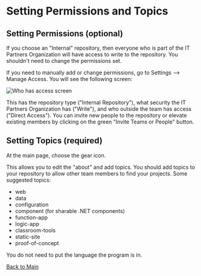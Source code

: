 # Setting Permissions and Topics

## Setting Permissions (optional)

If you choose an "Internal" repository, then everyone who is part of the IT Partners Organization will have access to write to the repository. You shouldn't need to change the permissions set. 

If you need to manually add or change permissions, go to Settings --> Manage Access. You will see the following screen: 

![Who has access screen](https://github.com/itpartnersillinois/tutorial/blob/master/who_has_access_screen.png)

This has the repository type ("Internal Repository"), what security the IT Partners Organization has ("Write"), and who outside the team has access ("Direct Access"). You can invite new people to the repository or elevate existing members by clicking on the green "Invite Teams or People" button. 

## Setting Topics (required)

At the main page, choose the gear icon.

This allows you to edit the "about" and add topics. You should add topics to your repository to allow other team members to find your projects. Some suggested topics:
* web
* data
* configuration
* component (for sharable .NET components)
* function-app
* logic-app
* classroom-tools
* static-site
* proof-of-concept

You do not need to put the language the program is in. 

[Back to Main](https://github.com/itpartnersillinois/tutorial/blob/master/README.md)
